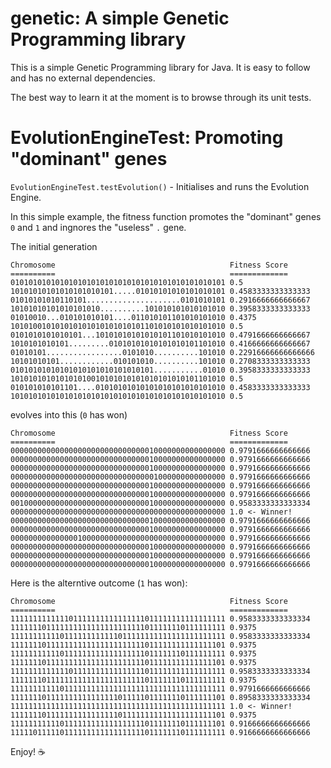 # genetic: A simple Genetic Programming library

This is a simple Genetic Programming library for Java. It is easy to follow and has no external dependencies.

The best way to learn it at the moment is to browse through its unit tests.

# EvolutionEngineTest: Promoting "dominant" genes

`EvolutionEngineTest.testEvolution()` - Initialises and runs the Evolution Engine.

In this simple example, the fitness function promotes the "dominant" genes `0` and `1` and ingnores the "useless" `.` gene.

The initial generation

```
Chromosome                                       Fitness Score
==========                                       =============
010101010101010101010101010101010101010101010101 0.5
10101010101010101010101.....01010101010101010101 0.4583333333333333
01010101010110101.....................0101010101 0.2916666666666667
10101010101010101010..........101010101010101010 0.3958333333333333
01010010...010101010101....011010101101010101010 0.4375
101010010101010101010101010101101010101010101010 0.5
0101010101010101...10101010101010101101010101010 0.4791666666666667
1010101010101.........01010101010101010101101010 0.4166666666666667
01010101.................0101010..........101010 0.22916666666666666
10101010101............010101010..........101010 0.2708333333333333
01010101010101010101010101010101...........01010 0.3958333333333333
101010101010101010010101010101010101010101101010 0.5
010101010101101....01010101010101010101010101010 0.4583333333333333
101010101010101010101010101010101010101010101010 0.5

```

evolves into this (`0` has won)

```
Chromosome                                       Fitness Score
==========                                       =============
000000000000000000000000000000010000000000000000 0.9791666666666666
000000000000000000000000000000010000000000000000 0.9791666666666666
000000000000000000000000000000010000000000000000 0.9791666666666666
000000000000000000000000000000001000000000000000 0.9791666666666666
000000000000000000000000000000010000000000000000 0.9791666666666666
000000000000000000000000000000010000000000000000 0.9791666666666666
001000000000000000000000000000010000000000000000 0.9583333333333334
000000000000000000000000000000000000000000000000 1.0 <- Winner!
000000000000000000000000000000010000000000000000 0.9791666666666666
000000000000000000000000000000010000000000000000 0.9791666666666666
000000000000000100000000000000000000000000000000 0.9791666666666666
000000000000000000000000000000010000000000000000 0.9791666666666666
000000000000000000000000000000010000000000000000 0.9791666666666666
000000000000000000000000000000010000000000000000 0.9791666666666666
```

Here is the alterntive outcome (`1` has won):

```
Chromosome                                       Fitness Score
==========                                       =============
111111111111101111111111111111011111111111111111 0.9583333333333334
111111101111111111111111111111011111110111111111 0.9375
111111111110111111111111011111111111111111111111 0.9583333333333334
111111101111111111111111111111011111111111111101 0.9375
111111111110111111111111111111011111110111111111 0.9375
111111101111111111111111111111011111111111111101 0.9375
111111111111101111111111111111011111111111111111 0.9583333333333334
111111101111111111111111111111011111110111111111 0.9375
111111111110111111111111111111111111111111111111 0.9791666666666666
111111101111111111111111011111011111110111111101 0.8958333333333334
111111111111111111111111111111111111111111111111 1.0 <- Winner!
111111101111111111111111011111111111111111111101 0.9375
111111111110111111111111111111011111110111111101 0.9166666666666666
111110111110111111111111111111011111110111111111 0.9166666666666666
```

Enjoy! ☕
